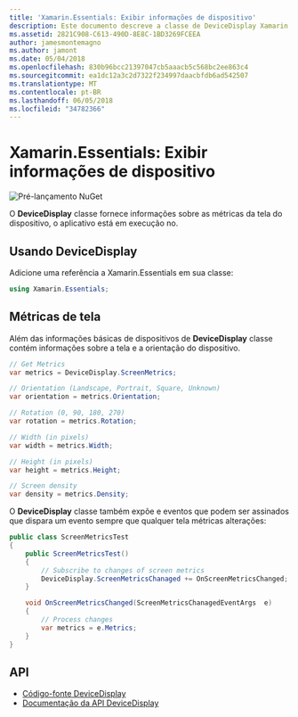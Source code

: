```yaml
---
title: 'Xamarin.Essentials: Exibir informações de dispositivo'
description: Este documento descreve a classe de DeviceDisplay Xamarin.Essentials, que fornece métricas de tela do dispositivo no qual o aplicativo está sendo executado.
ms.assetid: 2821C908-C613-490D-8E8C-1BD3269FCEEA
author: jamesmontemagno
ms.author: jamont
ms.date: 05/04/2018
ms.openlocfilehash: 830b96bcc21397047cb5aaacb5c568bc2ee863c4
ms.sourcegitcommit: ea1dc12a3c2d7322f234997daacbfdb6ad542507
ms.translationtype: MT
ms.contentlocale: pt-BR
ms.lasthandoff: 06/05/2018
ms.locfileid: "34782366"
---
```

# <a name="xamarinessentials-device-display-information"></a>Xamarin.Essentials: Exibir informações de dispositivo

![Pré-lançamento NuGet](~/media/shared/pre-release.png)

O **DeviceDisplay** classe fornece informações sobre as métricas da tela do dispositivo, o aplicativo está em execução no.

## <a name="using-devicedisplay"></a>Usando DeviceDisplay

Adicione uma referência a Xamarin.Essentials em sua classe:

```csharp
using Xamarin.Essentials;
```

## <a name="screen-metrics"></a>Métricas de tela

Além das informações básicas de dispositivos de **DeviceDisplay** classe contém informações sobre a tela e a orientação do dispositivo.

```csharp
// Get Metrics
var metrics = DeviceDisplay.ScreenMetrics;

// Orientation (Landscape, Portrait, Square, Unknown)
var orientation = metrics.Orientation;

// Rotation (0, 90, 180, 270)
var rotation = metrics.Rotation;

// Width (in pixels)
var width = metrics.Width;

// Height (in pixels)
var height = metrics.Height;

// Screen density
var density = metrics.Density;
```

O **DeviceDisplay** classe também expõe e eventos que podem ser assinados que dispara um evento sempre que qualquer tela métricas alterações:

```csharp
public class ScreenMetricsTest
{
    public ScreenMetricsTest()
    {
        // Subscribe to changes of screen metrics
        DeviceDisplay.ScreenMetricsChanaged += OnScreenMetricsChanged;
    }

    void OnScreenMetricsChanged(ScreenMetricsChanagedEventArgs  e)
    {
        // Process changes
        var metrics = e.Metrics;
    }
}
```

## <a name="api"></a>API

- [Código-fonte DeviceDisplay](https://github.com/xamarin/Essentials/tree/master/Xamarin.Essentials/DeviceDisplay)
- [Documentação da API DeviceDisplay](xref:Xamarin.Essentials.DeviceDisplay)

